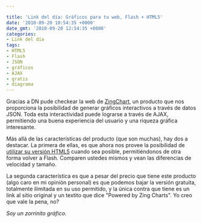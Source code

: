```yaml
---

title: 'Link del día: Gráficos para tu web, Flash + HTML5'
date: '2010-09-20 10:54:35 +0000'
date_gmt: '2010-09-20 12:54:35 +0000'
categories:
- Link del día
tags:
- HTML5
- Flash
- JSON
- gráficos
- AJAX
- gratis
- diagrama
---
```


Gracias a DN pude checkear la web de [ZingChart](http://www.zingchart.com/), un producto que nos proporciona la posibilidad de generar gráficos interactivos a través de datos JSON. Toda esta interactividad puede lograrse a través de AJAX, permitiendo una buena experiencia del usuario y una riqueza gráfica interesante.

Más allá de las características del producto (que son muchas), hay dos a destacar. La primera de ellas, es que ahora nos provee la posibilidad de [utilizar su versión HTML5](http://www.zingchart.com/flash-and-html5-canvas/) cuando sea posible, permitiéndonos de otra forma volver a Flash. Comparen ustedes mismos y vean las diferencias de velocidad y tamaño.

La segunda característica es que a pesar del precio que tiene este producto (algo caro en mi opinión personal) es que podemos bajar la versión gratuita, totalmente ilimitada en su uso permitido, y la única contra que tiene es un link al sitio original y un textito que dice "Powered by Zing Charts". Yo creo que vale la pena, no?

_Soy un zorrinito gráfico._

